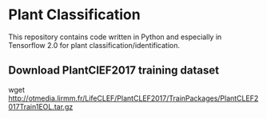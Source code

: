 # Plant Classification
This repository contains code written in Python and especially in Tensorflow 2.0 for plant classification/identification. 

## Download PlantClEF2017 training dataset
wget http://otmedia.lirmm.fr/LifeCLEF/PlantCLEF2017/TrainPackages/PlantCLEF2017Train1EOL.tar.gz
